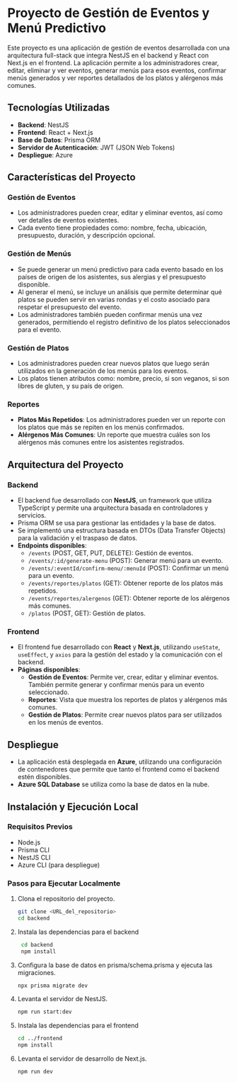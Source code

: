 # Proyecto de Gestión de Eventos y Menú Predictivo

Este proyecto es una aplicación de gestión de eventos desarrollada con una arquitectura full-stack que integra NestJS en el backend y React con Next.js en el frontend. La aplicación permite a los administradores crear, editar, eliminar y ver eventos, generar menús para esos eventos, confirmar menús generados y ver reportes detallados de los platos y alérgenos más comunes.

## Tecnologías Utilizadas

- **Backend**: NestJS
- **Frontend**: React + Next.js
- **Base de Datos**: Prisma ORM
- **Servidor de Autenticación**: JWT (JSON Web Tokens)
- **Despliegue**: Azure

## Características del Proyecto

### Gestión de Eventos
- Los administradores pueden crear, editar y eliminar eventos, así como ver detalles de eventos existentes.
- Cada evento tiene propiedades como: nombre, fecha, ubicación, presupuesto, duración, y descripción opcional.

### Gestión de Menús
- Se puede generar un menú predictivo para cada evento basado en los países de origen de los asistentes, sus alergias y el presupuesto disponible.
- Al generar el menú, se incluye un análisis que permite determinar qué platos se pueden servir en varias rondas y el costo asociado para respetar el presupuesto del evento.
- Los administradores también pueden confirmar menús una vez generados, permitiendo el registro definitivo de los platos seleccionados para el evento.

### Gestión de Platos
- Los administradores pueden crear nuevos platos que luego serán utilizados en la generación de los menús para los eventos.
- Los platos tienen atributos como: nombre, precio, si son veganos, si son libres de gluten, y su país de origen.

### Reportes
- **Platos Más Repetidos**: Los administradores pueden ver un reporte con los platos que más se repiten en los menús confirmados.
- **Alérgenos Más Comunes**: Un reporte que muestra cuáles son los alérgenos más comunes entre los asistentes registrados.

## Arquitectura del Proyecto

### Backend
- El backend fue desarrollado con **NestJS**, un framework que utiliza TypeScript y permite una arquitectura basada en controladores y servicios.
- Prisma ORM se usa para gestionar las entidades y la base de datos.
- Se implementó una estructura basada en DTOs (Data Transfer Objects) para la validación y el traspaso de datos.
- **Endpoints disponibles**:
  - `/events` (POST, GET, PUT, DELETE): Gestión de eventos.
  - `/events/:id/generate-menu` (POST): Generar menú para un evento.
  - `/events/:eventId/confirm-menu/:menuId` (POST): Confirmar un menú para un evento.
  - `/events/reportes/platos` (GET): Obtener reporte de los platos más repetidos.
  - `/events/reportes/alergenos` (GET): Obtener reporte de los alérgenos más comunes.
  - `/platos` (POST, GET): Gestión de platos.

### Frontend
- El frontend fue desarrollado con **React** y **Next.js**, utilizando `useState`, `useEffect`, y `axios` para la gestión del estado y la comunicación con el backend.
- **Páginas disponibles**:
  - **Gestión de Eventos**: Permite ver, crear, editar y eliminar eventos. También permite generar y confirmar menús para un evento seleccionado.
  - **Reportes**: Vista que muestra los reportes de platos y alérgenos más comunes.
  - **Gestión de Platos**: Permite crear nuevos platos para ser utilizados en los menús de eventos.

## Despliegue
- La aplicación está desplegada en **Azure**, utilizando una configuración de contenedores que permite que tanto el frontend como el backend estén disponibles.
- **Azure SQL Database** se utiliza como la base de datos en la nube.

## Instalación y Ejecución Local

### Requisitos Previos
- Node.js
- Prisma CLI
- NestJS CLI
- Azure CLI (para despliegue)

### Pasos para Ejecutar Localmente
1. Clona el repositorio del proyecto.
   ```bash
   git clone <URL_del_repositorio>
   cd backend
2. Instala las dependencias para el backend
   ```bash
    cd backend
    npm install
4. Configura la base de datos en prisma/schema.prisma y ejecuta las migraciones.
   ```bash
   npx prisma migrate dev
6. Levanta el servidor de NestJS.
   ```bash
   npm run start:dev
8. Instala las dependencias para el frontend
   ```bash
   cd ../frontend
   npm install
10. Levanta el servidor de desarrollo de Next.js.
    ```bash
    npm run dev


